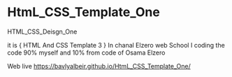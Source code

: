 # HtmL_CSS_Template_One
HTML_CSS_Deisgn_One

it is { HTML And CSS Template 3 } In chanal Elzero web School
I coding  the code 90% myself
and 10% from code of Osama Elzero

Web live 
https://bavlyalbeir.github.io/HtmL_CSS_Template_One/
